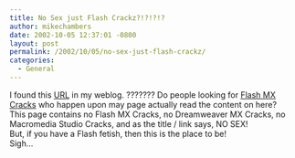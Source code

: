 ```yaml
---
title: No Sex just Flash Crackz?!?!?!?
author: mikechambers
date: 2002-10-05 12:37:01 -0800
layout: post
permalink: /2002/10/05/no-sex-just-flash-crackz/
categories:
  - General
---
```



I found this [URL][1] in my weblog. ??????? Do people looking for [Flash MX Cracks][1] who happen upon may page actually read the content on here?  
This page contains no Flash MX Cracks, no Dreamweaver MX Cracks, no Macromedia Studio Cracks, and as the title / link says, NO SEX!  
But, if you have a Flash fetish, then this is the place to be!  
Sigh...

 [1]: http://www.geocities.com/flashcrackz/